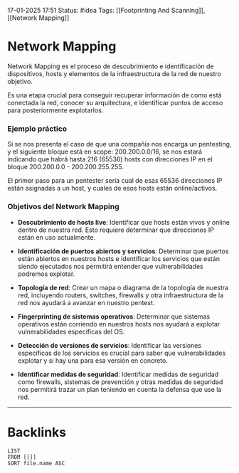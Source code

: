 17-01-2025 17:51
Status: #idea
Tags: [[Footprinting And Scanning]], [[Network Mapping]]

# Network Mapping

Network Mapping es el proceso de descubrimiento e identificación de dispositivos, hosts y elementos de la infraestructura de la red de nuestro objetivo.

Es una etapa crucial para conseguir recuperar información de como está conectada la red, conocer su arquitectura, e identificar puntos de acceso para posteriormente explotarlos.

### Ejemplo práctico

Si se nos presenta el caso de que una compañía nos encarga un pentesting, y el siguiente bloque está en scope: 200.200.0.0/16, se nos estará indicando que habrá hasta 216 (65536) hosts con direcciones IP en el bloque 200.200.0.0 - 200.200.255.255.

El primer paso para un pentester sería cual de esas 65536 direcciones IP están asignadas a un host, y cuales de esos hosts están online/activos.

### Objetivos del Network Mapping

- **Descubrimiento de hosts live**: Identificar que hosts están vivos y online dentro de nuestra red. Esto requiere determinar que direcciones IP están en uso actualmente.

- **Identificación de puertos abiertos y servicios**: Determinar que puertos están abiertos en nuestros hosts e identificar los servicios que están siendo ejecutados nos permitirá entender que vulnerabilidades podremos explotar.

- **Topología de red**: Crear un mapa o diagrama de la topología de nuestra red, incluyendo routers, switches, firewalls y otra infraestructura de la red nos ayudará a avanzar en nuestro pentest.

- **Fingerprinting de sistemas operativos**: Determinar que sistemas operativos están corriendo en nuestros hosts nos ayudará a explotar vulnerabilidades específicas del OS.

- **Detección de versiones de servicios**: Identificar las versiones específicas de los servicios es crucial para saber que vulnerabilidades explotar y si hay una para esa versión en concreto.

- **Identificar medidas de seguridad**: Identificar medidas de seguridad como firewalls, sistemas de prevención y otras medidas de seguridad nos permitirá trazar un plan teniendo en cuenta la defensa que use la red.



---
# Backlinks

```dataview
LIST
FROM [[]]
SORT file.name ASC
```
